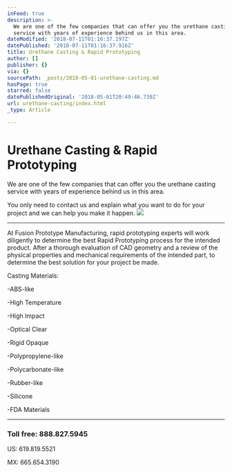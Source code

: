 ```yaml
---
inFeed: true
description: >-
  We are one of the few companies that can offer you the urethane casting
  service with years of experience behind us in this area.
dateModified: '2018-07-11T01:16:37.197Z'
datePublished: '2018-07-11T01:16:37.916Z'
title: Urethane Casting & Rapid Prototyping
author: []
publisher: {}
via: {}
sourcePath: _posts/2018-05-01-urethane-casting.md
hasPage: true
starred: false
datePublishedOriginal: '2018-05-01T20:49:46.739Z'
url: urethane-casting/index.html
_type: Article

---
```

# **Urethane Casting & Rapid Prototyping**

We are one of the few companies that can offer you the urethane casting service with years of experience behind us in this area.

You only need to contact us and explain what you want to do for your project and we can help you make it happen.
![](https://the-grid-user-content.s3-us-west-2.amazonaws.com/f5665efb-a95a-49a2-8907-faef71fc7bc5.jpg)

---

At Fusion Prototype Manufacturing, rapid prototyping experts will work diligently to determine the best Rapid Prototyping process for the intended product. After a thorough evaluation of CAD geometry and a review of the physical properties and mechanical requirements of the intended part, to determine the best solution for your project be made.

Casting Materials:

-ABS-like

-High Temperature

-High Impact

-Optical Clear

-Rigid Opaque

-Polypropylene-like

-Polycarbonate-like

-Rubber-like

-Silicone

-FDA Materials

---

### Toll free: 888.827.5945

US: 619.819.5521

MX: 665.654.3190